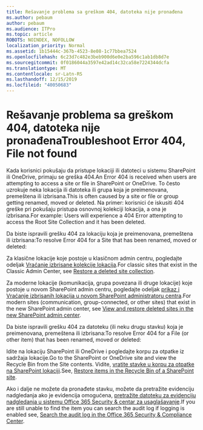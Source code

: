 ```yaml
---
title: Rešavanje problema sa greškom 404, datoteka nije pronađena
ms.author: pebaum
author: pebaum
ms.audience: ITPro
ms.topic: article
ROBOTS: NOINDEX, NOFOLLOW
localization_priority: Normal
ms.assetid: 1b15444c-367b-4523-8e08-1c77bbea7524
ms.openlocfilehash: 6c23d7c482e3beb900d6e0e2ba596c1ab1db8d7e
ms.sourcegitcommit: 0f0186044a3597e42ad14c32ca58e7224344dcfa
ms.translationtype: MT
ms.contentlocale: sr-Latn-RS
ms.lasthandoff: 12/15/2019
ms.locfileid: "40050683"
---
```

# <a name="troubleshoot-error-404-file-not-found"></a><span data-ttu-id="a8313-102">Rešavanje problema sa greškom 404, datoteka nije pronađena</span><span class="sxs-lookup"><span data-stu-id="a8313-102">Troubleshoot Error 404, File not found</span></span>

<span data-ttu-id="a8313-103">Kada korisnici pokušaju da pristupe lokaciji ili datoteci u sistemu SharePoint ili OneDrive, primaju se greška 404.</span><span class="sxs-lookup"><span data-stu-id="a8313-103">An Error 404 is received when users are attempting to access a site or file in SharePoint or OneDrive.</span></span> <span data-ttu-id="a8313-104">To često uzrokuje neka lokacija ili datoteka ili grupa koja je preimenovana, premeštena ili izbrisana.</span><span class="sxs-lookup"><span data-stu-id="a8313-104">This is often caused by a site or file or group getting renamed, moved or deleted.</span></span> <span data-ttu-id="a8313-105">Na primer: korisnici će iskusiti 404 greške pri pokušaju pristupa osnovnoj kolekciji lokacija, a ona je izbrisana.</span><span class="sxs-lookup"><span data-stu-id="a8313-105">For example: Users will experience a 404 Error attempting to access the Root Site Collection and it has been deleted.</span></span>

<span data-ttu-id="a8313-106">Da biste ispravili grešku 404 za lokaciju koja je preimenovana, premeštena ili izbrisana:</span><span class="sxs-lookup"><span data-stu-id="a8313-106">To resolve Error 404 for a Site that has been renamed, moved or deleted:</span></span>

<span data-ttu-id="a8313-107">Za klasične lokacije koje postoje u klasičnom admin centru, pogledajte odeljak [Vraćanje izbrisane kolekcije lokacija](https://docs.microsoft.com/sharepoint/restore-deleted-site-collection).</span><span class="sxs-lookup"><span data-stu-id="a8313-107">For classic sites that exist in the Classic Admin Center, see [Restore a deleted site collection](https://docs.microsoft.com/sharepoint/restore-deleted-site-collection).</span></span>


<span data-ttu-id="a8313-108">Za moderne lokacije (komunikacija, grupa povezana ili druge lokacije) koje postoje u novom SharePoint admin centru, pogledajte odeljak [prikaz i Vraćanje izbrisanih lokacija u novom SharePoint administratoru centra](https://docs.microsoft.com/sharepoint/restore-deleted-site-collection).</span><span class="sxs-lookup"><span data-stu-id="a8313-108">For modern sites (communication, group-connected, or other sites) that exist in the new SharePoint admin center, see [View and restore deleted sites in the new SharePoint admin center](https://docs.microsoft.com/sharepoint/restore-deleted-site-collection).</span></span>

<span data-ttu-id="a8313-109">Da biste ispravili grešku 404 za datoteku (ili neku drugu stavku) koja je preimenovana, premeštena ili izbrisana:</span><span class="sxs-lookup"><span data-stu-id="a8313-109">To resolve Error 404 for a File (or other item) that has been renamed, moved or deleted:</span></span>

<span data-ttu-id="a8313-110">Idite na lokaciju SharePoint ili OneDrive i pogledajte korpu za otpatke iz sadržaja lokacije.</span><span class="sxs-lookup"><span data-stu-id="a8313-110">Go to the SharePoint or OneDrive site and view the Recycle Bin from the Site contents.</span></span> <span data-ttu-id="a8313-111">Vidite, [vratite stavke u korpu za otpatke na SharePoint lokaciji](https://support.office.com/article/Restore-items-in-the-Recycle-Bin-of-a-SharePoint-site-6df466b6-55f2-4898-8d6e-c0dff851a0be#ID0EAADAAA=Online).</span><span class="sxs-lookup"><span data-stu-id="a8313-111">See, [Restore items in the Recycle Bin of a SharePoint site](https://support.office.com/article/Restore-items-in-the-Recycle-Bin-of-a-SharePoint-site-6df466b6-55f2-4898-8d6e-c0dff851a0be#ID0EAADAAA=Online).</span></span>

<span data-ttu-id="a8313-112">Ako i dalje ne možete da pronađete stavku, možete da pretražite evidenciju nadgledanja ako je evidencija omogućena, [pretražite datoteku za evidenciju nadgledanja u sistemu Office 365 Security & centar za usaglašavanje](https://docs.microsoft.com/office365/securitycompliance/search-the-audit-log-in-security-and-compliance?redirectSourcePath=%252fclient%252fsearch-the-audit-log-in-the-office-365-security-compliance-center-0d4d0f35-390b-4518-800e-0c7ec95e946c).</span><span class="sxs-lookup"><span data-stu-id="a8313-112">If you are still unable to find the item you can search the audit log if logging is enabled see, [Search the audit log in the Office 365 Security & Compliance Center](https://docs.microsoft.com/office365/securitycompliance/search-the-audit-log-in-security-and-compliance?redirectSourcePath=%252fclient%252fsearch-the-audit-log-in-the-office-365-security-compliance-center-0d4d0f35-390b-4518-800e-0c7ec95e946c).</span></span>
